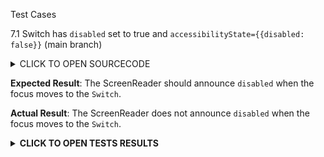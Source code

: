 Test Cases

7.1 Switch has `disabled` set to true and `accessibilityState={{disabled: false}}`  (main branch)

<details><summary>CLICK TO OPEN SOURCECODE</summary>
<p>

Full SourceCode Available at https://github.com/fabriziobertoglio1987/ReactNativeAwesomeProject/blob/switch-component-does-not-disable-click/App.js

```javascript
```

</p>
</details>

**Expected Result**:
The ScreenReader should announce `disabled` when the focus moves to the `Switch`.

**Actual Result**:
The ScreenReader does not announce `disabled` when the focus moves to the `Switch`.

**<details><summary>CLICK TO OPEN TESTS RESULTS</summary>**
<p>


<video src="" width="1000" />
</p>
</details>

